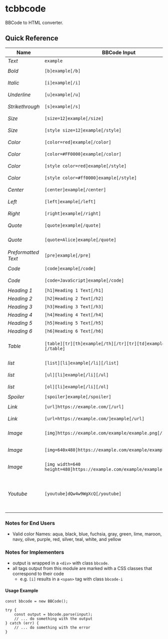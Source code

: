 # tcbbcode

BBCode to HTML converter.

## Quick Reference

| Name | BBCode Input | HTML Output |
|------|--------|------|
| *Text* | `example` | `example` |
| *Bold* | `[b]example[/b]` | `<span class="bbcode-b" style="font-weight: bold;">example</span>` |
| *Italic* | `[i]example[/i]` | `<span class="bbcode-i" style="font-style: italic;">example</span>` |
| *Underline* | `[u]example[/u]` | `<span class="bbcode-u" style="text-decoration: underline;">example</span>` |
| *Strikethrough* | `[s]example[/s]` | `<span class="bbcode-s" style="text-decoration: line-through;">example</span>` |
| *Size* | `[size=12]example[/size]` | `<span class="bbcode-size" style="font-size: 12pt;">example</span>` |
| *Size* | `[style size=12]example[/style]` | `<span class="bbcode-size" style="font-size: 12pt;">example</span>` |
| *Color* | `[color=red]example[/color]` | `<span class="bbcode-color" style="color: red;">example</span>` |
| *Color* | `[color=#FF0000]example[/color]` | `<span class="bbcode-color" style="color: #ff0000;">example</span>` |
| *Color* | `[style color=red]example[/style]` | `<span class="bbcode-color" style="color: red;">example</span>` |
| *Color* | `[style color=#ff0000]example[/style]` | `<span class="bbcode-color" style="color: #ff0000;">example</span>` |
| *Center* | `[center]example[/center]` | `<div class="bbcode-center" style="text-align: center;">example</div>` |
| *Left* | `[left]example[/left]` | `<div class="bbcode-left" style="text-align: left;">example</div>` |
| *Right* | `[right]example[/right]` | `<div class="bbcode-right" style="text-align: right;">example</div>` |
| *Quote* | `[quote]example[/quote]` | `<blockquote class="bbcode-quote">example</blockquote>` |
| *Quote* | `[quote=Alice]example[/quote]` | `<blockquote class="bbcode-quote"><span class="bbcode-quote-name">Alice</span> example</blockquote>` |
| *Preformatted Text* | `[pre]example[/pre]` | `<pre class="bbcode-pre">example</pre>` |
| *Code* | `[code]example[/code]` | `<div class="bbcode-code"><pre><code>example</code></pre></div>` |
| *Code* | `[code=JavaScript]example[/code]` | `<div class="bbcode-code bbcode-code-lang-javascript"><pre><code>example</code></pre></div>` |
| *Heading 1* | `[h1]Heading 1 Text[/h1]` | `<h1 class="bbcode-h1">Heading 1 Text</h1>` |
| *Heading 2* | `[h2]Heading 2 Text[/h2]` | `<h2 class="bbcode-h2">Heading 2 Text</h2>` |
| *Heading 3* | `[h3]Heading 3 Text[/h3]` | `<h3 class="bbcode-h3">Heading 3 Text</h3>` |
| *Heading 4* | `[h4]Heading 4 Text[/h4]` | `<h4 class="bbcode-h4">Heading 4 Text</h4>` |
| *Heading 5* | `[h5]Heading 5 Text[/h5]` | `<h5 class="bbcode-h5">Heading 5 Text</h5>` |
| *Heading 6* | `[h6]Heading 6 Text[/h6]` | `<h6 class="bbcode-h6">Heading 6 Text</h6>` |
| *Table* | `[table][tr][th]example[/th][/tr][tr][td]example[/td][/tr][/table]` | `<table class="bbcode-table"><tr class="bbcode-tr"><th class="bbcode-th">example</th></tr><tr class="bbcode-tr"><td class="bbcode-td">example</td></tr></table>` |
| *list* | `[list][li]example[/li][/list]` | `<ul class="bbcode-list bbcode-ul"><li class="bbcode-li">example</li></ul>` |
| *list* | `[ul][li]example[/li][/ul]` | `<ul class="bbcode-list bbcode-ul"><li class="bbcode-li">example</li></ul>` |
| *list* | `[ol][li]example[/li][/ol]` | `<ol class="bbcode-list bbcode-ol"><li class="bbcode-li">example</li></ol>` |
| *Spoiler* | `[spoiler]example[/spoiler]` | `<span class="bbcode-spoiler">example</span>` |
| *Link* | `[url]https://example.com/[/url]` | `<a class="bbcode-url" href="https://example.com/">https://example.com/</a>` |
| *Link* | `[url=https://example.com/]example[/url]` | `<a class="bbcode-url" href="https://example.com/">example</a>` |
| *Image* | `[img]https://example.com/example/example.png[/img]` | `<a class="bbcode-img" src="https://example.com/example/example.png" alt="example.png" />` |
| *Image* | `[img=640x480]https://example.com/example/example.png[/img]` | `<a class="bbcode-img" src="https://example.com/example/example.png" alt="example.png" width="640" height="480" />` |
| *Image* | `[img width=640 height=480]https://example.com/example/example.png[/img]` | `<a class="bbcode-img" src="https://example.com/example/example.png" alt="example.png" width="640" height="480" />` |
| *Youtube* | `[youtube]dQw4w9WgXcQ[/youtube]` | `<div class="bbcode-youtube"><iframe width="560" height="315" src="https://www.youtube.com/embed/dQw4w9WgXcQ" title="YouTube video player" frameborder="0" allow="accelerometer; autoplay; clipboard-write; encrypted-media; gyroscope; picture-in-picture" allowfullscreen></iframe></div>` |

### Notes for End Users

- Valid color Names: aqua, black, blue, fuchsia, gray, green, lime, maroon, navy, olive, purple, red, silver, teal, white, and yellow

### Notes for Implementers

- output is wrapped in a `<div>` with class `bbcode`.
- all tags output from this module are marked with a CSS classes that correspond to their code
  - e.g. `[i]` results in a `<span>` tag with class `bbcode-i`

#### Usage Example

```
const bbcode = new BBCode();

try {
    const output = bbcode.parse(input);
    // ... do something with the output
} catch (err) {
    // ... do something with the error
}
```
